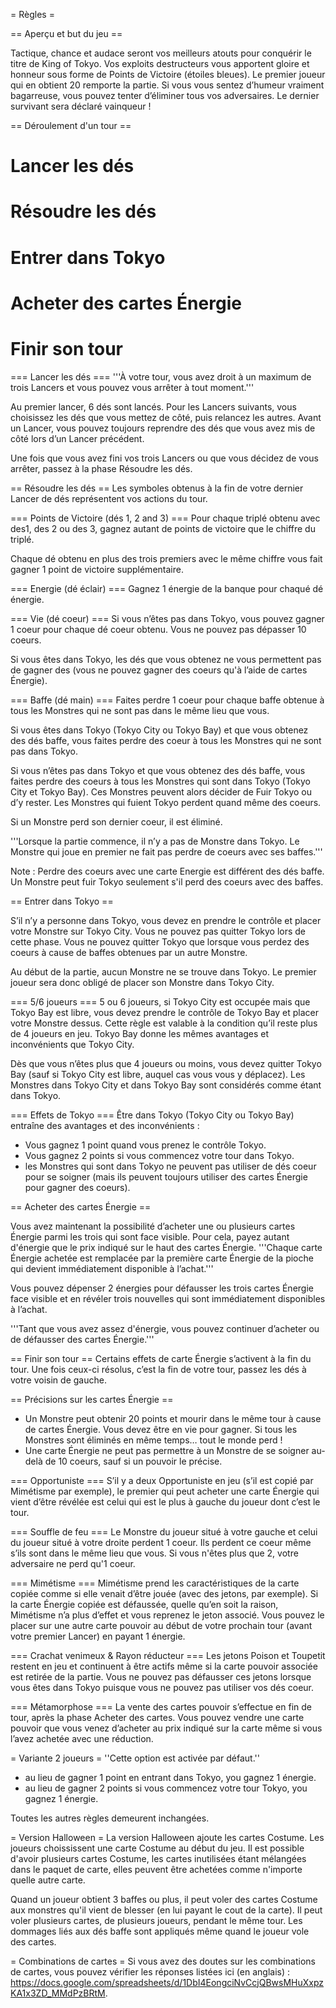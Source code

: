 = Règles =

== Aperçu et but du jeu ==

Tactique, chance et audace seront vos meilleurs atouts pour conquérir le titre de King of Tokyo.
Vos exploits destructeurs vous apportent gloire et honneur sous forme de Points de Victoire (étoiles bleues). Le premier joueur qui en obtient 20 remporte la partie.
Si vous vous sentez d’humeur vraiment bagarreuse, vous pouvez tenter d’éliminer tous vos adversaires. Le dernier survivant sera déclaré vainqueur !

== Déroulement d'un tour ==
# Lancer les dés
# Résoudre les dés
# Entrer dans Tokyo
# Acheter des cartes Énergie
# Finir son tour

=== Lancer les dés ===
'''À votre tour, vous avez droit à un maximum de trois Lancers et vous pouvez vous arrêter à tout moment.'''

Au premier lancer, 6 dés sont lancés. Pour les Lancers suivants, vous choisissez les dés que vous mettez de côté, puis relancez les autres. Avant un Lancer, vous pouvez toujours reprendre des dés que vous avez mis de côté lors d’un Lancer précédent.

Une fois que vous avez fini vos trois Lancers ou que vous décidez de vous arrêter, passez à la phase Résoudre les dés.

== Résoudre les dés ==
Les symboles obtenus à la fin de votre dernier Lancer de dés représentent vos actions du tour.

=== Points de Victoire (dés 1, 2 and 3) ===
Pour chaque triplé obtenu avec des1, des 2 ou des 3, gagnez autant de points de victoire que le chiffre du triplé.

Chaque dé obtenu en plus des trois premiers avec le même chiffre vous fait gagner 1 point de victoire supplémentaire.

=== Energie (dé éclair) ===
Gagnez 1 énergie de la banque pour chaqué dé énergie.

=== Vie (dé coeur) ===
Si vous n’êtes pas dans Tokyo, vous pouvez gagner 1 coeur pour chaque dé coeur obtenu. Vous ne pouvez pas dépasser 10 coeurs.

Si vous êtes dans Tokyo, les dés que vous obtenez ne vous permettent pas de gagner des (vous ne pouvez gagner des coeurs qu'à l’aide de cartes Énergie).

=== Baffe (dé main) ===
Faites perdre 1 coeur pour chaque baffe obtenue à tous les Monstres qui ne sont pas dans le même lieu que vous.

Si vous êtes dans Tokyo (Tokyo City ou Tokyo Bay) et que vous obtenez des dés baffe, vous faites perdre des coeur à tous les Monstres qui ne sont pas dans Tokyo.

Si vous n’êtes pas dans Tokyo et que vous obtenez des dés baffe, vous faites perdre des coeurs à tous les Monstres qui sont dans Tokyo (Tokyo City et Tokyo Bay). Ces Monstres peuvent alors décider de Fuir Tokyo ou d’y rester. Les Monstres qui fuient Tokyo perdent quand même des coeurs.

Si un Monstre perd son dernier coeur, il est éliminé.


'''Lorsque la partie commence, il n’y a pas de Monstre dans Tokyo. Le Monstre qui joue en premier ne fait pas perdre de coeurs avec ses baffes.'''

Note : Perdre des coeurs avec une carte Energie est différent des dés baffe. Un Monstre peut fuir Tokyo seulement s'il perd des coeurs avec des baffes.

== Entrer dans Tokyo ==

S’il n’y a personne dans Tokyo, vous devez en prendre le contrôle et placer votre Monstre sur Tokyo City.
Vous ne pouvez pas quitter Tokyo lors de cette phase. Vous ne pouvez quitter Tokyo que lorsque vous perdez des coeurs à cause de baffes obtenues par un autre Monstre.

Au début de la partie, aucun Monstre ne se trouve dans Tokyo. Le premier joueur sera donc obligé de placer son Monstre dans Tokyo City.

=== 5/6 joueurs ===
5 ou 6 joueurs, si Tokyo City est occupée mais que Tokyo Bay est libre, vous devez prendre le contrôle de Tokyo Bay et placer votre Monstre dessus. Cette règle est valable à la condition qu’il reste plus de 4 joueurs en jeu. Tokyo Bay donne les mêmes avantages et inconvénients que Tokyo City.

Dès que vous n’êtes plus que 4 joueurs ou moins, vous devez quitter Tokyo Bay (sauf si Tokyo City est libre, auquel cas vous vous y déplacez).
Les Monstres dans Tokyo City et dans Tokyo Bay sont considérés comme étant dans Tokyo.

=== Effets de Tokyo  ===
Être dans Tokyo (Tokyo City ou Tokyo Bay) entraîne des avantages et des inconvénients :
* Vous gagnez 1 point quand vous prenez le contrôle Tokyo.
* Vous gagnez 2 points si vous commencez votre tour dans Tokyo.
* les Monstres qui sont dans Tokyo ne peuvent pas utiliser de dés coeur pour se soigner (mais ils peuvent toujours utiliser des cartes Énergie pour gagner des coeurs).

== Acheter des cartes Énergie ==

Vous avez maintenant la possibilité d’acheter une ou plusieurs cartes Énergie parmi les trois qui sont face visible. Pour cela, payez autant d'énergie que le prix indiqué sur le haut des cartes Énergie.
'''Chaque carte Énergie achetée est remplacée par la première carte Énergie de la pioche qui devient immédiatement disponible à l’achat.'''

Vous pouvez dépenser 2 énergies pour défausser les trois cartes Énergie face visible et en révéler trois nouvelles qui sont immédiatement disponibles à  l’achat.

'''Tant que vous avez assez d'énergie, vous pouvez continuer d’acheter ou de défausser des cartes Énergie.'''

== Finir son tour ==
Certains effets de carte Énergie s’activent à la fin du tour. Une fois ceux-ci résolus, c’est la fin de votre tour, passez les dés à votre voisin de gauche.

== Précisions sur les cartes Énergie ==
* Un Monstre peut obtenir 20 points et mourir dans le même tour à cause de cartes Énergie. Vous devez être en vie pour gagner. Si tous les Monstres sont éliminés en même temps… tout le monde perd !
* Une carte Énergie ne peut pas permettre à un Monstre de se soigner au-delà de 10 coeurs, sauf si un pouvoir le précise.

=== Opportuniste ===
S’il y a deux Opportuniste en jeu (s’il est copié par Mimétisme par exemple), le premier qui peut acheter une carte Énergie qui vient d’être révélée est celui qui est le plus à gauche du joueur dont c’est le tour.

=== Souffle de feu ===
Le Monstre du joueur situé à votre gauche et celui du joueur situé à votre droite perdent 1 coeur. Ils perdent ce coeur même s’ils sont dans le même lieu que vous. Si vous n'êtes plus que 2, votre adversaire ne perd qu'1 coeur.

=== Mimétisme ===
Mimétisme prend les caractéristiques de la carte copiée comme si elle venait d’être jouée (avec des jetons, par exemple). Si la carte Énergie copiée est défaussée, quelle qu’en soit la raison, Mimétisme n’a plus d’effet et vous reprenez le jeton associé. Vous pouvez le placer sur une autre carte pouvoir au début de votre prochain tour (avant votre premier Lancer) en payant 1 énergie.

=== Crachat venimeux & Rayon réducteur ===
Les jetons Poison et Toupetit restent en jeu et continuent à être actifs même si la carte pouvoir associée est retirée de la partie. Vous ne pouvez pas défausser ces jetons lorsque vous êtes dans Tokyo puisque vous ne pouvez pas utiliser vos dés coeur.

=== Métamorphose ===
La vente des cartes pouvoir s’effectue en fin de tour, après la phase Acheter des cartes. Vous pouvez vendre une carte pouvoir que vous venez d’acheter au prix indiqué sur la carte même si vous l’avez achetée avec une réduction.

= Variante 2 joueurs =
''Cette option est activée par défaut.''

* au lieu de gagner 1 point en entrant dans Tokyo, you gagnez 1 énergie.
* au lieu de gagner 2 points si vous commencez votre tour Tokyo, you gagnez 1 énergie.

Toutes les autres règles demeurent inchangées.

= Version Halloween =
La version Halloween ajoute les cartes Costume. Les joueurs choississent une carte Costume au début du jeu. Il est possible d'avoir plusieurs cartes Costume, les cartes inutilisées étant mélangées dans le paquet de carte, elles peuvent être achetées comme n'importe quelle autre carte.

Quand un joueur obtient 3 baffes ou plus, il peut voler des cartes Costume aux monstres qu'il vient de blesser (en lui payant le cout de la carte). Il peut voler plusieurs cartes, de plusieurs joueurs, pendant le même tour. Les dommages liés aux dés baffe sont appliqués même quand le joueur vole des cartes.

= Combinations de cartes =
Si vous avez des doutes sur les combinations de cartes, vous pouvez vérifier les réponses listées ici (en anglais) : https://docs.google.com/spreadsheets/d/1DbI4EongciNvCcjQBwsMHuXxpzKA1x3ZD_MMdPzBRtM.
